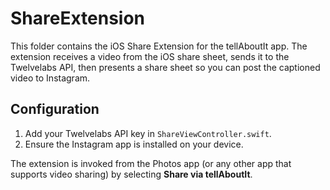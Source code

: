 # ShareExtension

This folder contains the iOS Share Extension for the tellAboutIt app. The extension receives a video from the iOS share sheet, sends it to the Twelvelabs API, then presents a share sheet so you can post the captioned video to Instagram.

## Configuration

1. Add your Twelvelabs API key in `ShareViewController.swift`.
2. Ensure the Instagram app is installed on your device.

The extension is invoked from the Photos app (or any other app that supports video sharing) by selecting **Share via tellAboutIt**.
